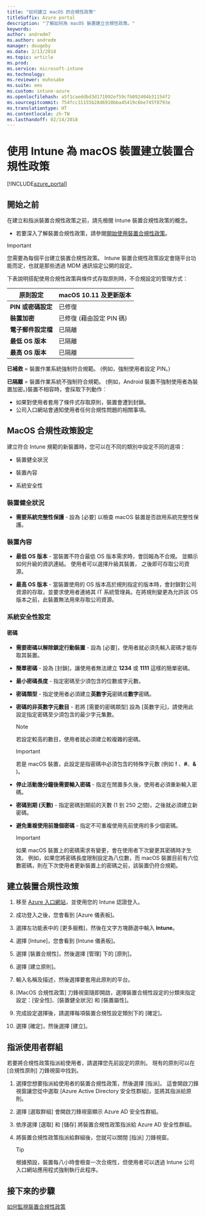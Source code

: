 ```yaml
---
title: "如何建立 macOS 的合規性政策"
titleSuffix: Azure portal
description: "了解如何為 macOS 裝置建立合規性政策。"
keywords: 
author: andredm7
ms.author: andredm
manager: dougeby
ms.date: 2/13/2018
ms.topic: article
ms.prod: 
ms.service: microsoft-intune
ms.technology: 
ms.reviewer: muhosabe
ms.suite: ems
ms.custom: intune-azure
ms.openlocfilehash: a5f1caeddbd3d171092ef59cfb092404b31154f2
ms.sourcegitcommit: 754fcc31155b28d6910bba45419c6be745f8793e
ms.translationtype: HT
ms.contentlocale: zh-TW
ms.lasthandoff: 02/14/2018
---
```

# <a name="create-a-device-compliance-policy-for-macos-devices-with-intune"></a>使用 Intune 為 macOS 裝置建立裝置合規性政策


[!INCLUDE[azure_portal](./includes/azure_portal.md)]

## <a name="before-you-begin"></a>開始之前

在建立和指派裝置合規性政策之前，請先檢閱 Intune 裝置合規性政策的概念。

- 若要深入了解裝置合規性政策，請參閱[開始使用裝置合規性政策](device-compliance.md)。

> [!IMPORTANT]
> 您需要為每個平台建立裝置合規性政策。 Intune 裝置合規性政策設定會隨平台功能而定，也就是那些透過 MDM 通訊協定公開的設定。

下表說明搭配使用合規性政策與條件式存取原則時，不合規設定的管理方式：


| 原則設定 | macOS 10.11 及更新版本 |
| --- | --- |
| **PIN 或密碼設定** | 已修復 |   
| **裝置加密** | 已修復 (藉由設定 PIN 碼) |
| **電子郵件設定檔** | 已隔離 |
|**最低 OS 版本** | 已隔離 |
| **最高 OS 版本** | 已隔離 |  


**已補救** = 裝置作業系統強制符合規範。 (例如，強制使用者設定 PIN。)

**已隔離** = 裝置作業系統不強制符合規範。 (例如，Android 裝置不強制使用者為裝置加密。)裝置不相容時，會採取下列動作︰

- 如果對使用者套用了條件式存取原則，裝置會遭到封鎖。
- 公司入口網站會通知使用者任何合規性問題的相關事項。

## <a name="macos-compliance-policy-settings"></a>MacOS 合規性政策設定

建立符合 Intune 規範的新裝置時，您可以在不同的類別中設定不同的選項：

- 裝置健全狀況

- 裝置內容

- 系統安全性

### <a name="device-health"></a>裝置健全狀況

- **需要系統完整性保護** - 設為 [必要] 以檢查 macOS 裝置是否啟用系統完整性保護。

### <a name="device-properties"></a>裝置內容

- **最低 OS 版本** - 當裝置不符合最低 OS 版本需求時，會回報為不合規。 並顯示如何升級的資訊連結。 使用者可以選擇升級其裝置， 之後即可存取公司資源。

- **最高 OS 版本** - 當裝置使用的 OS 版本高於規則指定的版本時，會封鎖對公司資源的存取，並要求使用者連絡其 IT 系統管理員。在將規則變更為允許該 OS 版本之前，此裝置無法用來存取公司資源。

### <a name="system-security-settings"></a>系統安全性設定

#### <a name="password"></a>密碼

- **需要密碼以解除鎖定行動裝置** - 設為 [必要]，使用者就必須先輸入密碼才能存取其裝置。

- **簡單密碼** - 設為 [封鎖]，讓使用者無法建立 **1234** 或 **1111** 這樣的簡單密碼。

- **最小密碼長度** - 指定密碼至少須包含的位數或字元數。

- **密碼類型** - 指定使用者必須建立**英數字元**密碼或**數字**密碼。

- **密碼的非英數字元數目** - 若將 [需要的密碼類型] 設為 [英數字元]，請使用此設定指定密碼至少須包含的最少字元集數。 

    > [!NOTE]
    > 若設定較高的數目，使用者就必須建立較複雜的密碼。

    > [!IMPORTANT]
    > 若是 macOS 裝置，此設定是指密碼中必須包含的特殊字元數 (例如 **!** 、**#**、**&amp;** )。

- **停止活動幾分鐘後需要輸入密碼** - 指定在閒置多久後，使用者必須重新輸入密碼。

- **密碼到期 (天數)** - 指定密碼到期前的天數 (1 到 250 之間)，之後就必須建立新密碼。

- **避免重複使用前幾個密碼** - 指定不可重複使用先前使用的多少個密碼。

    > [!IMPORTANT]
    > 如果 macOS 裝置上的密碼需求有變更，會在使用者下次變更其密碼時才生效。 例如，如果您將密碼長度限制設定為八位數，而 macOS 裝置目前有六位數密碼，則在下次使用者更新裝置上的密碼之前，該裝置仍符合規範。

## <a name="to-create-a-device-compliance-policy"></a>建立裝置合規性政策

1. 移至 [Azure 入口網站](https://portal.azure.com)，並使用您的 Intune 認證登入。

2. 成功登入之後，您會看到 [Azure 儀表板]。

3. 選擇左功能表中的 [更多服務]，然後在文字方塊篩選中輸入 **Intune**。

4. 選擇 [Intune]，您會看到 [Intune 儀表板]。

5. 選擇 [裝置合規性]，然後選擇 [管理] 下的 [原則]。

6. 選擇 [建立原則]。

7. 輸入名稱及描述，然後選擇要套用此原則的平台。

8. [MacOS 合規性政策] 刀鋒視窗隨即開啟，選擇裝置合規性設定的分類來指定設定：[安全性]、[裝置健全狀況] 和 [裝置屬性]。

10. 完成設定選擇後，請選擇每項裝置合規性設定類別下的 [確定]。

11. 選擇 [確定]，然後選擇 [建立]。

## <a name="assign-user-groups"></a>指派使用者群組

若要將合規性政策指派給使用者，請選擇您先前設定的原則。 現有的原則可以在 [合規性原則] 刀鋒視窗中找到。

1. 選擇您想要指派給使用者的裝置合規性政策，然後選擇 [指派]。 這會開啟刀鋒視窗讓您從中選取 [Azure Active Directory 安全性群組]，並將其指派給原則。

2. 選擇 [選取群組] 會開啟刀鋒視窗顯示 Azure AD 安全性群組。

3. 依序選擇 [選取] 和 [儲存] 將裝置合規性政策指派給 Azure AD 安全性群組。

4. 將裝置合規性政策指派給群組後，您就可以關閉 [指派] 刀鋒視窗。

    > [!TIP]
    > 根據預設，裝置每八小時會檢查一次合規性，但使用者可以透過 Intune 公司入口網站應用程式強制執行此程序。

## <a name="next-steps"></a>接下來的步驟

[如何監視裝置合規性政策](compliance-policy-monitor.md)
